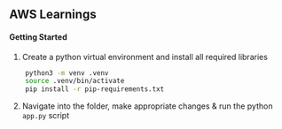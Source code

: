 ## AWS Learnings

#### Getting Started

1. Create a python virtual environment and install all required libraries

```bash
    python3 -m venv .venv
    source .venv/bin/activate
    pip install -r pip-requirements.txt
```

2. Navigate into the folder, make appropriate changes & run the python `app.py` script